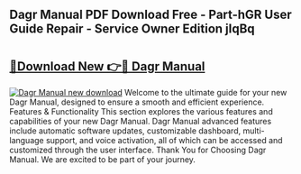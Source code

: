 ## Dagr Manual PDF Download Free - Part-hGR User Guide Repair - Service Owner Edition jIqBq

# <h2><a href="http://bc36712.oget.top/?id=Dagr+Manual">🔗Download New 👉🔴 Dagr Manual</a></h2>

[![Dagr Manual new download](https://i.imgur.com/5g1atiW.png)](http://bc36712.oget.top/?id=Dagr+Manual)
Welcome to the ultimate guide for your new Dagr Manual, designed to ensure a smooth and efficient experience. Features & Functionality This section explores the various features and capabilities of your new Dagr Manual. Dagr Manual advanced features include automatic software updates, customizable dashboard, multi-language support, and voice activation, all of which can be accessed and customized through the user interface. Thank You for Choosing Dagr Manual. We are excited to be part of your journey.
